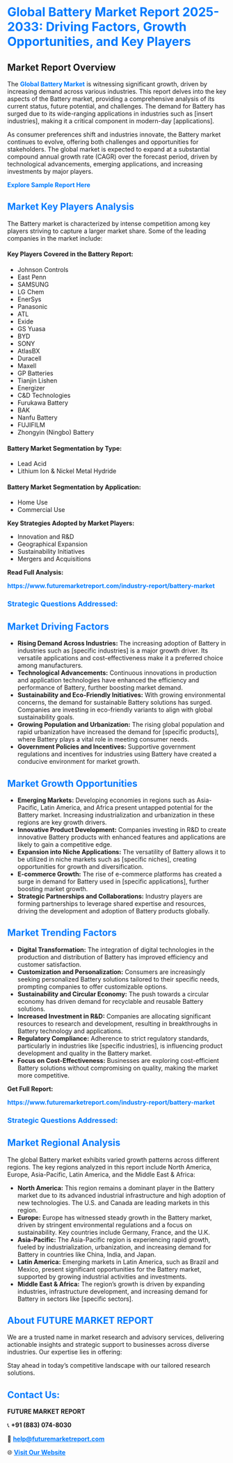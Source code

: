 <h1 style="color: #007BFF;">Global Battery Market Report 2025-2033: Driving Factors, Growth Opportunities, and Key Players</h1>

<section id="overview">
<h2>Market Report Overview</h2>
<p>The <a href="https://www.futuremarketreport.com/industry-report/battery-market" style="color: #007BFF; text-decoration: none;"><strong>Global Battery Market</strong></a> is witnessing significant growth, driven by increasing demand across various industries. This report delves into the key aspects of the Battery market, providing a comprehensive analysis of its current status, future potential, and challenges. The demand for Battery has surged due to its wide-ranging applications in industries such as [insert industries], making it a critical component in modern-day [applications].</p>
<p>As consumer preferences shift and industries innovate, the Battery market continues to evolve, offering both challenges and opportunities for stakeholders. The global market is expected to expand at a substantial compound annual growth rate (CAGR) over the forecast period, driven by technological advancements, emerging applications, and increasing investments by major players.</p>
</section>

<section id="overview">
<p><a href="https://www.futuremarketreport.com/request-sample/reportId=76644" style="color: #007BFF; text-decoration: none;"><strong>Explore Sample Report Here</strong></a></p>
</section>

<section id="key-players">
<h2 style="color: #007BFF;">Market Key Players Analysis</h2>
<p>The Battery market is characterized by intense competition among key players striving to capture a larger market share. Some of the leading companies in the market include:</p>
<h4>Key Players Covered in the Battery Report:</h4>
<ul><li>Johnson Controls</li><li>East Penn</li><li>SAMSUNG</li><li>LG Chem</li><li>EnerSys</li><li>Panasonic</li><li>ATL</li><li>Exide</li><li>GS Yuasa</li><li>BYD</li><li>SONY</li><li>AtlasBX</li><li>Duracell</li><li>Maxell</li><li>GP Batteries</li><li>Tianjin Lishen</li><li>Energizer</li><li>C&amp;D Technologies</li><li>Furukawa Battery</li><li>BAK</li><li>Nanfu Battery</li><li>FUJIFILM</li><li>Zhongyin (Ningbo) Battery</li></ul>
<h4>Battery Market Segmentation by Type:</h4>
<ul><li>Lead Acid</li><li>Lithium Ion &amp; Nickel Metal Hydride</li></ul>

<h4>Battery Market Segmentation by Application:</h4>
<ul><li>Home Use</li><li>Commercial Use</li></ul>
<p><strong>Key Strategies Adopted by Market Players:</strong></p>
<ul>
<li>Innovation and R&D</li>
<li>Geographical Expansion</li>
<li>Sustainability Initiatives</li>
<li>Mergers and Acquisitions</li>
</ul>
</section>

<section>
<p><strong>Read Full Analysis: </strong></p><a href="https://www.futuremarketreport.com/industry-report/battery-market" style="color: #007BFF; text-decoration: none;"><strong>https://www.futuremarketreport.com/industry-report/battery-market</strong></a>
<h3 style="color: #007BFF;">Strategic Questions Addressed:</h3>
</section>

<section id="driving-factors">
<h2 style="color: #007BFF;">Market Driving Factors</h2>
<ul>
<li><strong>Rising Demand Across Industries:</strong> The increasing adoption of Battery in industries such as [specific industries] is a major growth driver. Its versatile applications and cost-effectiveness make it a preferred choice among manufacturers.</li>
<li><strong>Technological Advancements:</strong> Continuous innovations in production and application technologies have enhanced the efficiency and performance of Battery, further boosting market demand.</li>
<li><strong>Sustainability and Eco-Friendly Initiatives:</strong> With growing environmental concerns, the demand for sustainable Battery solutions has surged. Companies are investing in eco-friendly variants to align with global sustainability goals.</li>
<li><strong>Growing Population and Urbanization:</strong> The rising global population and rapid urbanization have increased the demand for [specific products], where Battery plays a vital role in meeting consumer needs.</li>
<li><strong>Government Policies and Incentives:</strong> Supportive government regulations and incentives for industries using Battery have created a conducive environment for market growth.</li>
</ul>
</section>

<section id="growth-opportunities">
<h2 style="color: #007BFF;">Market Growth Opportunities</h2>
<ul>
<li><strong>Emerging Markets:</strong> Developing economies in regions such as Asia-Pacific, Latin America, and Africa present untapped potential for the Battery market. Increasing industrialization and urbanization in these regions are key growth drivers.</li>
<li><strong>Innovative Product Development:</strong> Companies investing in R&D to create innovative Battery products with enhanced features and applications are likely to gain a competitive edge.</li>
<li><strong>Expansion into Niche Applications:</strong> The versatility of Battery allows it to be utilized in niche markets such as [specific niches], creating opportunities for growth and diversification.</li>
<li><strong>E-commerce Growth:</strong> The rise of e-commerce platforms has created a surge in demand for Battery used in [specific applications], further boosting market growth.</li>
<li><strong>Strategic Partnerships and Collaborations:</strong> Industry players are forming partnerships to leverage shared expertise and resources, driving the development and adoption of Battery products globally.</li>
</ul>
</section>

<section id="trending-factors">
<h2 style="color: #007BFF;">Market Trending Factors</h2>
<ul>
<li><strong>Digital Transformation:</strong> The integration of digital technologies in the production and distribution of Battery has improved efficiency and customer satisfaction.</li>
<li><strong>Customization and Personalization:</strong> Consumers are increasingly seeking personalized Battery solutions tailored to their specific needs, prompting companies to offer customizable options.</li>
<li><strong>Sustainability and Circular Economy:</strong> The push towards a circular economy has driven demand for recyclable and reusable Battery solutions.</li>
<li><strong>Increased Investment in R&D:</strong> Companies are allocating significant resources to research and development, resulting in breakthroughs in Battery technology and applications.</li>
<li><strong>Regulatory Compliance:</strong> Adherence to strict regulatory standards, particularly in industries like [specific industries], is influencing product development and quality in the Battery market.</li>
<li><strong>Focus on Cost-Effectiveness:</strong> Businesses are exploring cost-efficient Battery solutions without compromising on quality, making the market more competitive.</li>
</ul>
</section>

<section>
<p><strong>Get Full Report: </strong></p><a href="https://www.futuremarketreport.com/industry-report/battery-market" style="color: #007BFF; text-decoration: none;"><strong>https://www.futuremarketreport.com/industry-report/battery-market</strong></a>
<h3 style="color: #007BFF;">Strategic Questions Addressed:</h3>
</section>


<section id="regional-analysis">
<h2 style="color: #007BFF;">Market Regional Analysis</h2>
<p>The global Battery market exhibits varied growth patterns across different regions. The key regions analyzed in this report include North America, Europe, Asia-Pacific, Latin America, and the Middle East & Africa:</p>
<ul>
<li><strong>North America:</strong> This region remains a dominant player in the Battery market due to its advanced industrial infrastructure and high adoption of new technologies. The U.S. and Canada are leading markets in this region.</li>
<li><strong>Europe:</strong> Europe has witnessed steady growth in the Battery market, driven by stringent environmental regulations and a focus on sustainability. Key countries include Germany, France, and the U.K.</li>
<li><strong>Asia-Pacific:</strong> The Asia-Pacific region is experiencing rapid growth, fueled by industrialization, urbanization, and increasing demand for Battery in countries like China, India, and Japan.</li>
<li><strong>Latin America:</strong> Emerging markets in Latin America, such as Brazil and Mexico, present significant opportunities for the Battery market, supported by growing industrial activities and investments.</li>
<li><strong>Middle East & Africa:</strong> The region’s growth is driven by expanding industries, infrastructure development, and increasing demand for Battery in sectors like [specific sectors].</li>
</ul>
</section>

<footer>
<h2 style="color: #007BFF;">About FUTURE MARKET REPORT</h2>
<p>We are a trusted name in market research and advisory services, delivering actionable insights and strategic support to businesses across diverse industries. Our expertise lies in offering:</p>

<p>Stay ahead in today’s competitive landscape with our tailored research solutions.</p>

<h2 style="color: #007BFF;">Contact Us:</h2>
<p><strong>FUTURE MARKET REPORT</strong></p>
<p>📞 <strong>+91 (883) 074-8030</strong></p>
<p>📧 <strong><a href="mailto:help@futuremarketreport.com" style="color: #007BFF;">help@futuremarketreport.com</a></strong></p>
<p>🌐 <strong><a href="https://www.futuremarketreport.com/" style="color: #007BFF;">Visit Our Website</a></strong></p>
</footer>